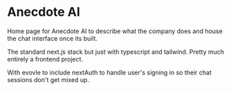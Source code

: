 # Anecdote AI

Home page for Anecdote AI to describe what the company does and house the chat interface once its built.

The standard next.js stack but just with typescript and tailwind. Pretty much entirely a frontend project.

With evovle to include nextAuth to handle user's signing in so their chat sessions don't get mixed up.
